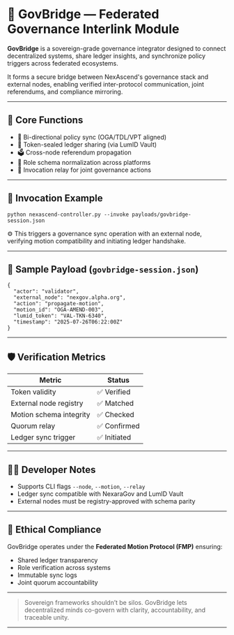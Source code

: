 # 🌉 GovBridge — Federated Governance Interlink Module

**GovBridge** is a sovereign-grade governance integrator designed to connect decentralized systems, share ledger insights, and synchronize policy triggers across federated ecosystems.

It forms a secure bridge between NexAscend's governance stack and external nodes, enabling verified inter-protocol communication, joint referendums, and compliance mirroring.

---

## 🔗 Core Functions

- 📡 Bi-directional policy sync (OGA/TDL/VPT aligned)
- 🔐 Token-sealed ledger sharing (via LumID Vault)
- 🗳️ Cross-node referendum propagation
- 🧬 Role schema normalization across platforms
- 📁 Invocation relay for joint governance actions

---

## 🧪 Invocation Example

```
python nexascend-controller.py --invoke payloads/govbridge-session.json
```

⚙️ This triggers a governance sync operation with an external node, verifying motion compatibility and initiating ledger handshake.

---

## 🧬 Sample Payload (`govbridge-session.json`)

```
{
  "actor": "validator",
  "external_node": "nexgov.alpha.org",
  "action": "propagate-motion",
  "motion_id": "OGA-AMEND-003",
  "lumid_token": "VAL-TKN-6340",
  "timestamp": "2025-07-26T06:22:00Z"
}
```

---

## 🛡️ Verification Metrics

| Metric                   | Status   |
|--------------------------|----------|
| Token validity           | ✅ Verified |
| External node registry   | ✅ Matched |
| Motion schema integrity  | ✅ Checked |
| Quorum relay             | ✅ Confirmed |
| Ledger sync trigger      | ✅ Initiated |

---

## 🧑‍💻 Developer Notes

- Supports CLI flags `--node`, `--motion`, `--relay`
- Ledger sync compatible with NexaraGov and LumID Vault
- External nodes must be registry-approved with schema parity

---

## 📜 Ethical Compliance

GovBridge operates under the **Federated Motion Protocol (FMP)** ensuring:

- Shared ledger transparency
- Role verification across systems
- Immutable sync logs
- Joint quorum accountability

---

> Sovereign frameworks shouldn’t be silos. GovBridge lets decentralized minds co-govern with clarity, accountability, and traceable unity.


---
